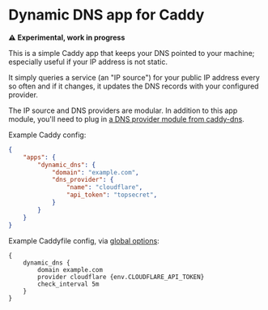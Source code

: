 Dynamic DNS app for Caddy
=========================

**⚠️ Experimental, work in progress**

This is a simple Caddy app that keeps your DNS pointed to your machine; especially useful if your IP address is not static.

It simply queries a service (an "IP source") for your public IP address every so often and if it changes, it updates the DNS records with your configured provider.

The IP source and DNS providers are modular. In addition to this app module, you'll need to plug in [a DNS provider module from caddy-dns](https://github.com/caddy-dns).

Example Caddy config:

```json
{
	"apps": {
		"dynamic_dns": {
			"domain": "example.com",
			"dns_provider": {
				"name": "cloudflare",
				"api_token": "topsecret",
			}
		}
	}
}
```

Example Caddyfile config, via [global options](https://caddyserver.com/docs/caddyfile/options):
```
{
	dynamic_dns {
		domain example.com
		provider cloudflare {env.CLOUDFLARE_API_TOKEN}
		check_interval 5m
	}
}
```